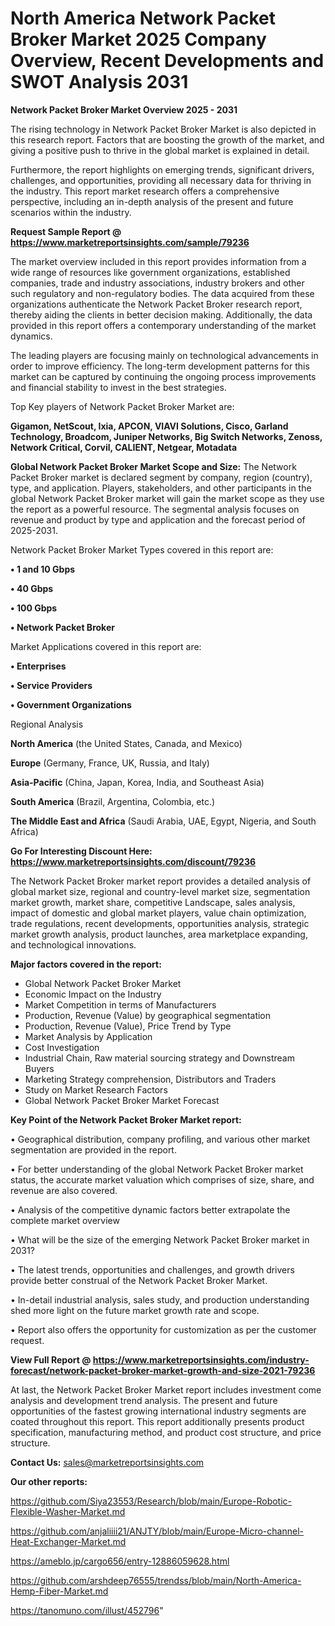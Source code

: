 # North America Network Packet Broker Market 2025 Company Overview, Recent Developments and SWOT Analysis 2031

<Strong> Network Packet Broker Market Overview 2025 - 2031</strong>

The rising technology in Network Packet Broker Market is also depicted in this research report. Factors that are boosting the growth of the market, and giving a positive push to thrive in the global market is explained in detail.

Furthermore, the report highlights on emerging trends, significant drivers, challenges, and opportunities, providing all necessary data for thriving in the industry. This report market research offers a comprehensive perspective, including an in-depth analysis of the present and future scenarios within the industry.

<strong>Request Sample Report @ <a href=https://www.marketreportsinsights.com/sample/79236>https://www.marketreportsinsights.com/sample/79236</a></strong>

The market overview included in this report provides information from a wide range of resources like government organizations, established companies, trade and industry associations, industry brokers and other such regulatory and non-regulatory bodies. The data acquired from these organizations authenticate the Network Packet Broker research report, thereby aiding the clients in better decision making. Additionally, the data provided in this report offers a contemporary understanding of the market dynamics.

The leading players are focusing mainly on technological advancements in order to improve efficiency. The long-term development patterns for this market can be captured by continuing the ongoing process improvements and financial stability to invest in the best strategies.

Top Key players of Network Packet Broker Market are:

<strong>Gigamon, NetScout, Ixia, APCON, VIAVI Solutions, Cisco, Garland Technology, Broadcom, Juniper Networks, Big Switch Networks, Zenoss, Network Critical, Corvil, CALIENT, Netgear, Motadata</strong>

<strong><b>Global Network Packet Broker Market Scope and Size:</b></strong>
The Network Packet Broker market is declared segment by company, region (country), type, and application. Players, stakeholders, and other participants in the global Network Packet Broker market will gain the market scope as they use the report as a powerful resource. The segmental analysis focuses on revenue and product by type and application and the forecast period of 2025-2031.

Network Packet Broker Market Types covered in this report are:

<strong>• 1 and 10 Gbps

• 40 Gbps

• 100 Gbps

• Network Packet Broker</strong>

Market Applications covered in this report are:

<strong>• Enterprises

• Service Providers

• Government Organizations</strong> 

Regional Analysis

<strong>North America</strong> (the United States, Canada, and Mexico)

<strong>Europe</strong> (Germany, France, UK, Russia, and Italy)

<strong>Asia-Pacific</strong> (China, Japan, Korea, India, and Southeast Asia)

<strong>South America</strong> (Brazil, Argentina, Colombia, etc.)

<strong>The Middle East and Africa</strong> (Saudi Arabia, UAE, Egypt, Nigeria, and South Africa)

<strong>Go For Interesting Discount Here: <a href=https://www.marketreportsinsights.com/discount/79236>https://www.marketreportsinsights.com/discount/79236</a></strong>

The Network Packet Broker market report provides a detailed analysis of global market size, regional and country-level market size, segmentation market growth, market share, competitive Landscape, sales analysis, impact of domestic and global market players, value chain optimization, trade regulations, recent developments, opportunities analysis, strategic market growth analysis, product launches, area marketplace expanding, and technological innovations.

<strong><b>Major factors covered in the report:</b></strong>
<ul>
  <li>Global Network Packet Broker Market </li>
  <li>Economic Impact on the Industry</li>
  <li>Market Competition in terms of Manufacturers</li>
  <li>Production, Revenue (Value) by geographical segmentation</li>
  <li>Production, Revenue (Value), Price Trend by Type</li>
  <li>Market Analysis by Application</li>
  <li>Cost Investigation</li>
  <li>Industrial Chain, Raw material sourcing strategy and Downstream Buyers</li>
  <li>Marketing Strategy comprehension, Distributors and Traders</li>
  <li>Study on Market Research Factors</li>
  <li>Global Network Packet Broker Market Forecast</li>
</ul>

<strong><b>Key Point of the Network Packet Broker Market report:</b></strong>

• Geographical distribution, company profiling, and various other market segmentation are provided in the report.

• For better understanding of the global Network Packet Broker market status, the accurate market valuation which comprises of size, share, and revenue are also covered.

• Analysis of the competitive dynamic factors better extrapolate the complete market overview

• What will be the size of the emerging Network Packet Broker market in 2031?

• The latest trends, opportunities and challenges, and growth drivers provide better construal of the Network Packet Broker Market.

• In-detail industrial analysis, sales study, and production understanding shed more light on the future market growth rate and scope.

• Report also offers the opportunity for customization as per the customer request.

<strong><b>View Full Report @ <a href=https://www.marketreportsinsights.com/industry-forecast/network-packet-broker-market-growth-and-size-2021-79236>https://www.marketreportsinsights.com/industry-forecast/network-packet-broker-market-growth-and-size-2021-79236</a></b></strong>


At last, the Network Packet Broker Market report includes investment come analysis and development trend analysis. The present and future opportunities of the fastest growing international industry segments are coated throughout this report. This report additionally presents product specification, manufacturing method, and product cost structure, and price structure.

<strong>Contact Us:</strong>
sales@marketreportsinsights.com

<strong>Our other reports:</strong>

<a href=https://github.com/Siya23553/Research/blob/main/Europe-Robotic-Flexible-Washer-Market.md>https://github.com/Siya23553/Research/blob/main/Europe-Robotic-Flexible-Washer-Market.md</a>

<a href=https://github.com/anjaliiii21/ANJTY/blob/main/Europe-Micro-channel-Heat-Exchanger-Market.md>https://github.com/anjaliiii21/ANJTY/blob/main/Europe-Micro-channel-Heat-Exchanger-Market.md</a>

<a href=https://ameblo.jp/cargo656/entry-12886059628.html>https://ameblo.jp/cargo656/entry-12886059628.html</a>

<a href=https://github.com/arshdeep76555/trendss/blob/main/North-America-Hemp-Fiber-Market.md>https://github.com/arshdeep76555/trendss/blob/main/North-America-Hemp-Fiber-Market.md</a>

<a href=https://tanomuno.com/illust/452796>https://tanomuno.com/illust/452796</a>"
